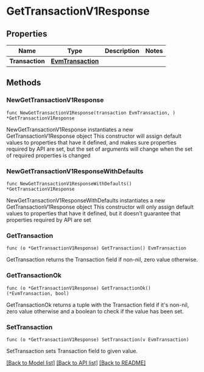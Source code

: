 # GetTransactionV1Response

## Properties

Name | Type | Description | Notes
------------ | ------------- | ------------- | -------------
**Transaction** | [**EvmTransaction**](EvmTransaction.md) |  | 

## Methods

### NewGetTransactionV1Response

`func NewGetTransactionV1Response(transaction EvmTransaction, ) *GetTransactionV1Response`

NewGetTransactionV1Response instantiates a new GetTransactionV1Response object
This constructor will assign default values to properties that have it defined,
and makes sure properties required by API are set, but the set of arguments
will change when the set of required properties is changed

### NewGetTransactionV1ResponseWithDefaults

`func NewGetTransactionV1ResponseWithDefaults() *GetTransactionV1Response`

NewGetTransactionV1ResponseWithDefaults instantiates a new GetTransactionV1Response object
This constructor will only assign default values to properties that have it defined,
but it doesn't guarantee that properties required by API are set

### GetTransaction

`func (o *GetTransactionV1Response) GetTransaction() EvmTransaction`

GetTransaction returns the Transaction field if non-nil, zero value otherwise.

### GetTransactionOk

`func (o *GetTransactionV1Response) GetTransactionOk() (*EvmTransaction, bool)`

GetTransactionOk returns a tuple with the Transaction field if it's non-nil, zero value otherwise
and a boolean to check if the value has been set.

### SetTransaction

`func (o *GetTransactionV1Response) SetTransaction(v EvmTransaction)`

SetTransaction sets Transaction field to given value.



[[Back to Model list]](../README.md#documentation-for-models) [[Back to API list]](../README.md#documentation-for-api-endpoints) [[Back to README]](../README.md)


